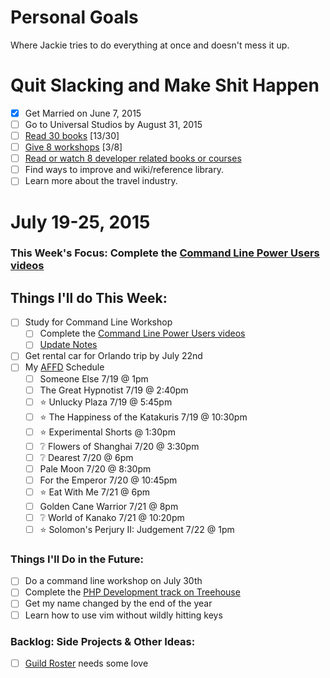 Personal Goals
==============

Where Jackie tries to do everything at once and doesn't mess it up.

# Quit Slacking and Make Shit Happen
- [x] Get Married on June 7, 2015
- [ ] Go to Universal Studios by August 31, 2015
- [ ] [Read 30 books](lists/books.md) [13/30]
- [ ] [Give 8 workshops](lists/workshops.md) [3/8]
- [ ] [Read or watch 8 developer related books or courses](lists/learning.md)
- [ ] Find ways to improve and wiki/reference library.
- [ ] Learn more about the travel industry.

# July 19-25, 2015

### This Week's Focus: Complete the [Command Line Power Users videos](http://commandlinepoweruser.com/)

## Things I'll do This Week:
- [ ] Study for Command Line Workshop
  - [ ] Complete the [Command Line Power Users videos](http://commandlinepoweruser.com/)
  - [ ] [Update Notes](https://gist.github.com/MongooseDoom/decd933d7d04ce4ee8aa)
- [ ] Get rental car for Orlando trip by July 22nd
- [ ] My [AFFD](http://www.asianfilmdallas.com/) Schedule
  - [ ] Someone Else 7/19 @ 1pm
  - [ ] The Great Hypnotist 7/19 @ 2:40pm
  - [ ] :star: Unlucky Plaza 7/19 @ 5:45pm
  - [ ] :star: The Happiness of the Katakuris 7/19 @ 10:30pm
  - [ ] :star: Experimental Shorts @ 1:30pm
  - [ ] :grey_question: Flowers of Shanghai 7/20 @ 3:30pm
  - [ ] :grey_question: Dearest 7/20 @ 6pm
  - [ ] Pale Moon 7/20 @ 8:30pm
  - [ ] For the Emperor 7/20 @ 10:45pm
  - [ ] :star: Eat With Me 7/21 @ 6pm
  - [ ] Golden Cane Warrior 7/21 @ 8pm
  - [ ] :grey_question: World of Kanako 7/21 @ 10:20pm
  - [ ] :star: Solomon's Perjury II: Judgement 7/22 @ 1pm

### Things I'll Do in the Future:
- [ ] Do a command line workshop on July 30th
- [ ] Complete the [PHP Development track on Treehouse](http://teamtreehouse.com/tracks/php-development)
- [ ] Get my name changed by the end of the year
- [ ] Learn how to use vim without wildly hitting keys

### Backlog: Side Projects & Other Ideas:
- [ ] [Guild Roster](https://github.com/MongooseDoom/guild-roster) needs some love
